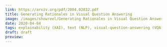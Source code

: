 ```yaml
---
link: https://arxiv.org/pdf/2004.02032.pdf
title: Generating Rationales in Visual Question Answering
image: /images/showreel/Generating Rationales in Visual Question Answering.jpg
date: 2020-04-04
tags: explainability (XAI), text (NLP), visual-question-answering (VQA)
draft: draft
preview:
---
```



